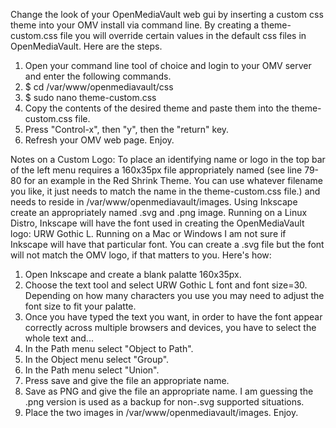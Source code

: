 Change the look of your OpenMediaVault web gui by inserting a custom css theme into your OMV install via command line. By creating a theme-custom.css file you will override certain values in the default css files in OpenMediaVault. Here are the steps.

1. Open your command line tool of choice and login to your OMV server and enter the following commands.
2. $ cd /var/www/openmediavault/css
3. $ sudo nano theme-custom.css
4. Copy the contents of the desired theme and paste them into the theme-custom.css file.
5. Press "Control-x", then "y", then the "return" key.
6. Refresh your OMV web page.
Enjoy.

Notes on a Custom Logo: To place an identifying name or logo in the top bar of the left menu requires a 160x35px file appropriately named (see line 79-80 for an example in the Red Shrink Theme. You can use whatever filename you like, it just needs to match the name in the theme-custom.css file.) and needs to reside in /var/www/openmediavault/images. Using Inkscape create an appropriately named .svg and .png image. Running on a Linux Distro, Inkscape will have the font used in creating the OpenMediaVault logo: URW Gothic L. Running on a Mac or Windows I am not sure if Inkscape will have that particular font. You can create a .svg file but the font will not match the OMV logo, if that matters to you. Here's how:
1. Open Inkscape and create a blank palatte 160x35px.
2. Choose the text tool and select URW Gothic L font and font size=30. Depending on how many characters you use you may need to adjust the font size to fit your palatte.
3. Once you have typed the text you want, in order to have the font appear correctly across multiple browsers and devices, you have to select the whole text and...
4. In the Path menu select "Object to Path".
5. In the Object menu select "Group".
6. In the Path menu select "Union".
7. Press save and give the file an appropriate name.
8. Save as PNG and give the file an appropriate name. I am guessing the .png version is used as a backup for non-.svg supported situations. 
9. Place the two images in /var/www/openmediavault/images.
Enjoy.
